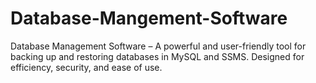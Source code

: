 # Database-Mangement-Software
Database Management Software – A powerful and user-friendly tool for backing up and restoring databases in MySQL and SSMS. Designed for efficiency, security, and ease of use.

